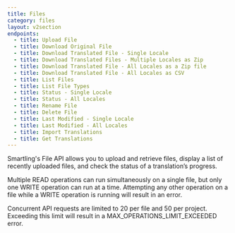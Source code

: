 ```yaml
---
title: Files
category: files
layout: v2section
endpoints:
  - title: Upload File
  - title: Download Original File
  - title: Download Translated File - Single Locale
  - title: Download Translated Files - Multiple Locales as Zip
  - title: Download Translated File - All Locales as a Zip file
  - title: Download Translated File - All Locales as CSV
  - title: List Files
  - title: List File Types
  - title: Status - Single Locale
  - title: Status - All Locales
  - title: Rename File
  - title: Delete File
  - title: Last Modified - Single Locale
  - title: Last Modified - All Locales
  - title: Import Translations
  - title: Get Translations
---
```


Smartling's File API allows you to upload and retrieve files, display a list of recently uploaded files, and check the status of a translation’s progress.

Multiple READ operations can run simultaneously on a single file, but only one WRITE operation can run at a time. Attempting any other operation on a file while a WRITE operation is running will result in an error.

Concurrent API requests are limited to 20 per file and 50 per project. Exceeding this limit will result in a MAX_OPERATIONS_LIMIT_EXCEEDED error.
